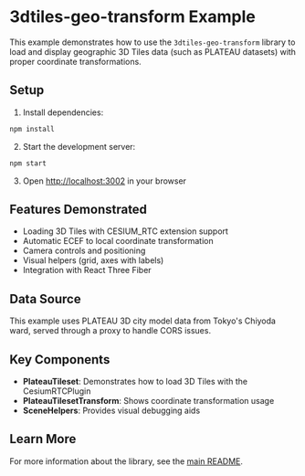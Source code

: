 # 3dtiles-geo-transform Example

This example demonstrates how to use the `3dtiles-geo-transform` library to load and display geographic 3D Tiles data (such as PLATEAU datasets) with proper coordinate transformations.

## Setup

1. Install dependencies:
```bash
npm install
```

2. Start the development server:
```bash
npm start
```

3. Open [http://localhost:3002](http://localhost:3002) in your browser

## Features Demonstrated

- Loading 3D Tiles with CESIUM_RTC extension support
- Automatic ECEF to local coordinate transformation
- Camera controls and positioning
- Visual helpers (grid, axes with labels)
- Integration with React Three Fiber

## Data Source

This example uses PLATEAU 3D city model data from Tokyo's Chiyoda ward, served through a proxy to handle CORS issues.

## Key Components

- **PlateauTileset**: Demonstrates how to load 3D Tiles with the CesiumRTCPlugin
- **PlateauTilesetTransform**: Shows coordinate transformation usage
- **SceneHelpers**: Provides visual debugging aids

## Learn More

For more information about the library, see the [main README](../README.md).